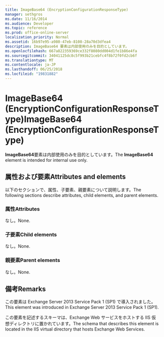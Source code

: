 ```yaml
---
title: ImageBase64 (EncryptionConfigurationResponseType)
manager: sethgros
ms.date: 11/16/2014
ms.audience: Developer
ms.topic: reference
ms.prod: office-online-server
localization_priority: Normal
ms.assetid: 16b97e95-a980-47eb-8108-28a70d3dfea4
description: ImageBase64 要素は内部使用のみを目的としています。
ms.openlocfilehash: 667a822359369ce332f8080dd004d1fe1b86e4fa
ms.sourcegitcommit: 34041125dc8c5f993b21cebfc4f8b72f0fd2cb6f
ms.translationtype: MT
ms.contentlocale: ja-JP
ms.lasthandoff: 06/25/2018
ms.locfileid: "19831882"
---
```

# <a name="imagebase64-encryptionconfigurationresponsetype"></a><span data-ttu-id="c4b25-103">ImageBase64 (EncryptionConfigurationResponseType)</span><span class="sxs-lookup"><span data-stu-id="c4b25-103">ImageBase64 (EncryptionConfigurationResponseType)</span></span>

<span data-ttu-id="c4b25-104">**ImageBase64**要素は内部使用のみを目的としています。</span><span class="sxs-lookup"><span data-stu-id="c4b25-104">The **ImageBase64** element is intended for internal use only.</span></span> 

## <a name="attributes-and-elements"></a><span data-ttu-id="c4b25-105">属性および要素</span><span class="sxs-lookup"><span data-stu-id="c4b25-105">Attributes and elements</span></span>

<span data-ttu-id="c4b25-106">以下のセクションで、属性、子要素、親要素について説明します。</span><span class="sxs-lookup"><span data-stu-id="c4b25-106">The following sections describe attributes, child elements, and parent elements.</span></span>
  
### <a name="attributes"></a><span data-ttu-id="c4b25-107">属性</span><span class="sxs-lookup"><span data-stu-id="c4b25-107">Attributes</span></span>

<span data-ttu-id="c4b25-108">なし。</span><span class="sxs-lookup"><span data-stu-id="c4b25-108">None.</span></span>
  
### <a name="child-elements"></a><span data-ttu-id="c4b25-109">子要素</span><span class="sxs-lookup"><span data-stu-id="c4b25-109">Child elements</span></span>

<span data-ttu-id="c4b25-110">なし。</span><span class="sxs-lookup"><span data-stu-id="c4b25-110">None.</span></span>
  
### <a name="parent-elements"></a><span data-ttu-id="c4b25-111">親要素</span><span class="sxs-lookup"><span data-stu-id="c4b25-111">Parent elements</span></span>

<span data-ttu-id="c4b25-112">なし。</span><span class="sxs-lookup"><span data-stu-id="c4b25-112">None.</span></span>
  
## <a name="remarks"></a><span data-ttu-id="c4b25-113">備考</span><span class="sxs-lookup"><span data-stu-id="c4b25-113">Remarks</span></span>

<span data-ttu-id="c4b25-114">この要素は Exchange Server 2013 Service Pack 1 (SP1) で導入されました。</span><span class="sxs-lookup"><span data-stu-id="c4b25-114">This element was introduced in Exchange Server 2013 Service Pack 1 (SP1).</span></span>
  
<span data-ttu-id="c4b25-115">この要素を記述するスキーマは、Exchange Web サービスをホストする IIS 仮想ディレクトリに置かれています。</span><span class="sxs-lookup"><span data-stu-id="c4b25-115">The schema that describes this element is located in the IIS virtual directory that hosts Exchange Web Services.</span></span>
  

